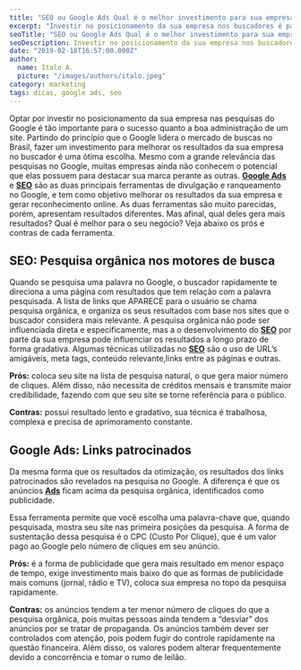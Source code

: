 ```yaml
---
title: "SEO ou Google Ads Qual é o melhor investimento para sua empresa?"
excerpt: "Investir no posicionamento da sua empresa nos buscadores é para o sucesso de um site. Entenda as vantagens do SEO e do Google Ads."
seoTitle: "SEO ou Google Ads Qual é o melhor investimento para sua empresa?"
seoDescription: Investir no posicionamento da sua empresa nos buscadores é para o sucesso de um site. Entenda as vantagens do SEO e do Google Ads.
date: "2019-02-18T16:57:00.000Z"
author:
  name: Italo A.
  picture: "/images/authors/italo.jpeg"
category: marketing
tags: dicas, google ads, seo
---
```


Optar por investir no posicionamento da sua empresa nas pesquisas do Google é tão importante para o sucesso quanto a boa administração de um site. Partindo do princípio que o Google lidera o mercado de buscas no Brasil, fazer um investimento para melhorar os resultados da sua empresa no buscador é uma ótima escolha. Mesmo com a grande relevância das pesquisas no Google, muitas empresas ainda não conhecem o potencial que elas possuem para destacar sua marca perante as outras. **[Google Ads](https://www.inoweb.com.br/gerenciamento-adwords)** e **[SEO](https://www.inoweb.com.br/projetos-seo)** são as duas principais ferramentas de divulgação e ranqueamento no Google, e tem como objetivo melhorar os resultados da sua empresa e gerar reconhecimento online. As duas ferramentas são muito parecidas, porém, apresentam resultados diferentes. Mas afinal, qual deles gera mais resultados? Qual é melhor para o seu negócio? Veja abaixo os prós e contras de cada ferramenta.

## SEO: Pesquisa orgânica nos motores de busca

Quando se pesquisa uma palavra no Google, o buscador rapidamente te direciona a uma página com resultados que tem relação com a palavra pesquisada. A lista de links que APARECE para o usuário se chama pesquisa orgânica, e organiza os seus resultados com base nos sites que o buscador considera mais relevante. A pesquisa orgânica não pode ser influenciada direta e especificamente, mas a o desenvolvimento do **[SEO](https://www.inoweb.com.br/servicos)** por parte da sua empresa pode influenciar os resultados a longo prazo de forma gradativa. Algumas técnicas utilizadas no **[SEO](https://www.inoweb.com.br/auditoria-seo)** são o uso de URL’s amigáveis, meta tags, conteúdo relevante,links entre as páginas e outras.

**Prós:** coloca seu site na lista de pesquisa natural, o que gera maior número de cliques. Além disso, não necessita de créditos mensais e transmite maior credibilidade, fazendo com que seu site se torne referência para o público.

**Contras:** possui resultado lento e gradativo, sua técnica é trabalhosa, complexa e precisa de aprimoramento constante.

## Google Ads: Links patrocinados

Da mesma forma que os resultados da otimização, os resultados dos links patrocinados são revelados na pesquisa no Google. A diferença é que os anúncios **[Ads](https://www.inoweb.com.br/gerenciamento-adwords)** ficam acima da pesquisa orgânica, identificados como publicidade.

Essa ferramenta permite que você escolha uma palavra-chave que, quando pesquisada, mostra seu site nas primeira posições da pesquisa. A forma de sustentação dessa pesquisa é o CPC (Custo Por Clique), que é um valor pago ao Google pelo número de cliques em seu anúncio.

**Prós:** é a forma de publicidade que gera mais resultado em menor espaço de tempo, exige investimento mais baixo do que as formas de publicidade mais comuns (jornal, rádio e TV), coloca sua empresa no topo da pesquisa rapidamente.

**Contras:** os anúncios tendem a ter menor número de cliques do que a pesquisa orgânica, pois muitas pessoas ainda tendem a “desviar” dos anúncios por se tratar de propaganda. Os anúncios também dever ser controlados com atenção, pois podem fugir do controle rapidamente na questão financeira. Além disso, os valores podem alterar frequentemente devido a concorrência e tomar o rumo de leilão.
